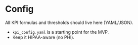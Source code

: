 # Config

All KPI formulas and thresholds should live here (YAML/JSON).

- `kpi_config.yaml` is a starting point for the MVP.
- Keep it HIPAA-aware (no PHI).
